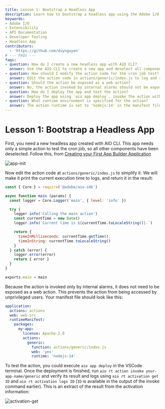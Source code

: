 ```yaml
---
title: Lesson 1: Bootstrap a Headless App
description: Learn how to bootstrap a headless app using the Adobe I/O CLI, create a simple action to test a cron job, and verify action invocation and logs.
keywords:
- Adobe I/O
- Extensibility
- API Documentation
- Developer Tooling
- Headless App
contributors:
  - 'https://github.com/duynguyen'
# --- FAQs ---
faqs:
- question: How do I create a new headless app with AIO CLI?
  answer: Use the AIO CLI to create a new app and deselect all components except for a simple action to test the cron job, following the guide "Creating your First App Builder Application."
- question: How should I modify the action code for the cron job test?
  answer: Edit the action code in actions/generic/index.js to log and return the current execution time using JavaScript’s Date object.
- question: Should the action be exposed as a web action?
  answer: No, the action invoked by internal alarms should not be exposed as a web action to prevent unprivileged access.
- question: How do I deploy the app and test the action?
  answer: Deploy the app using `aio app deploy`, invoke the action with `aio rt action invoke your-app-name/generic`, and check the results using `aio rt activation get ID` and `aio rt activation logs ID`.
- question: What runtime environment is specified for the action?
  answer: The action runtime is set to 'nodejs:14' in the manifest file.
---
```

# Lesson 1: Bootstrap a Headless App

First, you need a new headless app created with AIO CLI. This app needs only a simple action to test the cron job, so all other components have been deselected.
Follow this, from [Creating your First App Builder Application](../../get_started/app_builder_get_started/first-app.md)

![app-init](assets/app-init.png)

Now edit the action code at `actions/generic/index.js` to simplify it. We will make it print the current execution time to logs, and return it in the result:

```javascript
const { Core } = require('@adobe/aio-sdk')

async function main (params) {
  const logger = Core.Logger('main', { level: 'info' })

  try {
    logger.info('Calling the main action')
    const currentTime = new Date()
    logger.info(`Current time is ${currentTime.toLocaleString()}.`)

    return {
      timeInMilliseconds: currentTime.getTime(),
      timeInString: currentTime.toLocaleString()
    }
  } catch (error) {
    logger.error(error)
    return { error }
  }
}

exports.main = main
```

Because the action is invoked only by internal alarms, it does not need to be exposed as a web action. This prevents the action from being accessed by unprivileged users. Your manifest file should look like this:

```yaml
application:
  actions: actions
  web: web-src
  runtimeManifest:
    packages:
      my-app:
        license: Apache-2.0
        actions:
          generic:
            function: actions/generic/index.js
            web: 'yes'
            runtime: 'nodejs:14'
```

To test the action, you could execute `aio app deploy` in the VSCode terminal. Once the deployment is finished, run `aio rt action invoke your-app-name/generic` and verify its result and logs using `aio rt activation get ID` and `aio rt activation logs ID` (`ID` is available in the output of the invoke command earlier). This is an extract of the result from the activation information:

![activation-get](assets/activation-get.png)
